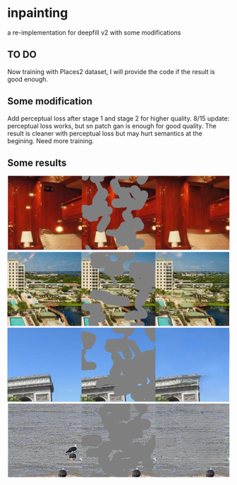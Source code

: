 # inpainting
a re-implementation for deepfill v2 with some modifications

## TO DO
Now training with Places2 dataset, I will provide the code if the result is good enough.

## Some modification
Add perceptual loss after stage 1 and stage 2 for higher quality.
8/15 update: perceptual loss works, but sn patch gan is enough for good quality. The result is cleaner with perceptual loss but may hurt semantics at the begining. Need more training. 

## Some results
![image](https://github.com/uxtl/inpainting/blob/master/results/1.png)
![image](https://github.com/uxtl/inpainting/blob/master/results/2.png)
![image](https://github.com/uxtl/inpainting/blob/master/results/3.png)
![image](https://github.com/uxtl/inpainting/blob/master/results/4.png)
